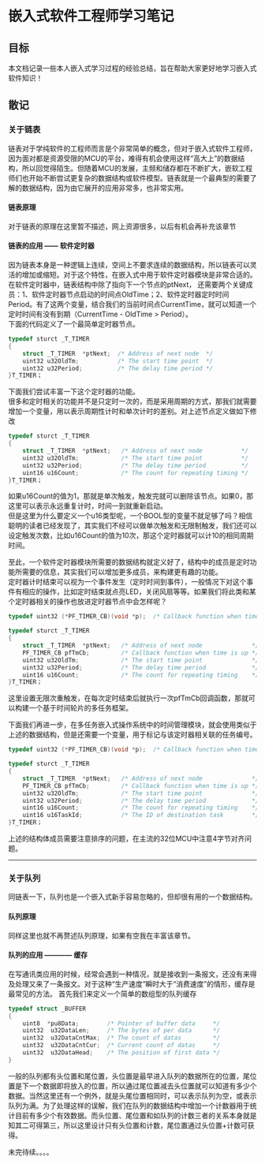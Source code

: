 
# 嵌入式软件工程师学习笔记

## 目标
本文档记录一些本人嵌入式学习过程的经验总结，旨在帮助大家更好地学习嵌入式软件知识！

## 散记
### 关于链表
链表对于学纯软件的工程师而言是个非常简单的概念，但对于嵌入式软件工程师，因为面对都是资源受限的MCU的平台，难得有机会使用这样“高大上”的数据结构，所以回觉得陌生。但随着MCU的发展，主频和储存都在不断扩大，嵌软工程师们也开始不断尝试更复杂的数据结构或软件模型。链表就是一个最典型的需要了解的数据结构，因为由它展开的应用非常多，也非常实用。

#### 链表原理
对于链表的原理在这里暂不描述，网上资源很多，以后有机会再补充该章节

#### 链表的应用 —— 软件定时器
因为链表本身是一种逻辑上连续，空间上不要求连续的数据结构，所以链表可以灵活的增加或缩短。对于这个特性，在嵌入式中用于软件定时器模块是非常合适的。    
在软件定时器中，链表结构中除了指向下一个节点的ptNext， 还需要两个关键成员：1、软件定时器节点启动的时间点OldTime；2、软件定时器定时时间Period。有了这两个变量，结合我们的当前时间点CurrentTime，就可以知道一个定时时间有没有到期（CurrentTime - OldTime > Period）。    
下面的代码定义了一个最简单定时器节点。
```C
typedef sturct _T_TIMER
{
    struct _T_TIMER  *ptNext;  /* Address of next node  */
    uint32 u32OldTm;           /* The start time point  */
    uint32 u32Period;          /* The delay time period */
}T_TIMER；
```

下面我们尝试丰富一下这个定时器的功能。    
很多和定时相关的功能并不是只定时一次的，而是采用周期的方式，那我们就需要增加一个变量，用以表示周期性计时和单次计时的差别。对上述节点定义做如下修改    
```C
typedef sturct _T_TIMER
{
    struct _T_TIMER  *ptNext;   /* Address of next node           */
    uint32 u32OldTm;            /* The start time point           */
    uint32 u32Period;           /* The delay time period          */
    uint16 u16Count;            /* The count for repeating timing */
}T_TIMER；
```

如果u16Count的值为1，那就是单次触发，触发完就可以删除该节点。如果0，那这里可以表示永远重复计时，时间一到就重新启动。    
但是这里为什么要定义一个u16类型呢，一个BOOL型的变量不就足够了吗？相信聪明的读者已经发现了，其实我们不经可以做单次触发和无限制触发，我们还可以设定触发次数，比如u16Count的值为10次，那这个定时器就可以计10的相同周期时间。    

至此，一个软件定时器模块所需要的数据结构就定义好了，结构中的成员是定时功能所需要的信息，其实我们可以增加更多成员，来构建更有趣的功能。    
定时器计时结束可以视为一个事件发生（定时时间到事件），一般情况下对这个事件有相应的操作，比如定时结束就点亮LED，关闭风扇等等。如果我们将此类和某个定时器相关的操作也放进定时器节点中会怎样呢？
```C
typedef uint32 (*PF_TIMER_CB)(void *p);  /* Callback function when time is up */

typedef sturct _T_TIMER
{
    struct _T_TIMER  *ptNext;   /* Address of next node              */
    PF_TIMER_CB pfTmCb;         /* Callback function when time is up */
    uint32 u32OldTm;            /* The start time point              */
    uint32 u32Period;           /* The delay time period             */
    uint16 u16Count;            /* The count for repeating timing    */
}T_TIMER；
```
这里设置无限次重触发，在每次定时结束后就执行一次pfTmCb回调函数，那就可以构建一个基于时间轮片的多任务框架。

下面我们再进一步，在多任务嵌入式操作系统中的时间管理模块，就会使用类似于上述的数据结构，但是还需要一个变量，用于标记与该定时器相关联的任务编号。
```C
typedef uint32 (*PF_TIMER_CB)(void *p);  /* Callback function when time is up */

typedef sturct _T_TIMER
{
    struct _T_TIMER  *ptNext;   /* Address of next node              */
    PF_TIMER_CB pfTmCb;         /* Callback function when time is up */
    uint32 u32OldTm;            /* The start time point              */
    uint32 u32Period;           /* The delay time period             */
    uint16 u16Count;            /* The count for repeating timing    */
    uint16 u16TaskId;           /* The ID of destination task        */
}T_TIMER；
```
上述的结构体成员需要注意排序的问题，在主流的32位MCU中注意4字节对齐问题。

-------

### 关于队列
同链表一下，队列也是一个嵌入式新手容易忽略的，但却很有用的一个数据结构。

#### 队列原理
同样这里也就不再赘述队列原理，如果有空我在丰富该章节。

#### 队列的应用 ———— 缓存
在写通讯类应用的时候，经常会遇到一种情况，就是接收到一条报文，还没有来得及处理又来了一条报文。对于这种“生产速度”瞬时大于“消费速度”的情形，缓存是最常见的方法。
首先我们来定义一个简单的数组型的队列缓存    
```c
typedef struct _BUFFER
{
    uint8  *pu8Data;        /* Pointer of buffer data     */
    uint32  u32DataLen;     /* The bytes of per data      */
    uint32  u32DataCntMax;  /* The count of datas         */
    uint32  u32DataCntCur;  /* Current count of datas     */
    uint32  u32DataHead;    /* The position of first data */
}
```
一般的队列都有头位置和尾位置，头位置是最早进入队列的数据所在的位置，尾位置是下一个数据即将放入的位置，所以通过尾位置减去头位置就可以知道有多少个数据。当然这里还有一个例外，就是头尾位置相同时，可以表示队列为空，或表示队列为满。为了处理这样的误解，我们在队列的数据结构中增加一个计数器用于统计目前有多少个有效数据。而头位置、尾位置和如队列的计数三者的关系本身就是知其二可得第三，所以这里设计只有头位置和计数，尾位置通过头位置+计数可获得。

未完待续。。。。
